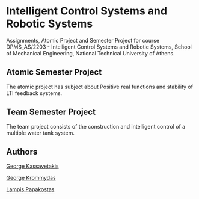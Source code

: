 # Intelligent Control Systems and Robotic Systems

Assignments, Atomic Project and Semester Project for course DPMS_AS/2203 - Intelligent Control Systems and Robotic Systems, School of Mechanical Engineering, National Technical University of Athens.

## Atomic Semester Project

The atomic project has subject about Positive real functions and stability of LTI feedback systems.

## Team Semester Project

The team project consists of the construction and intelligent control of a multiple water tank system.

## Authors

[George Kassavetakis](https://github.com/Gkassavetakis)

[George Krommydas](https://github.com/GeoKrom)

[Lampis Papakostas](https://github.com/LPapakostas)
